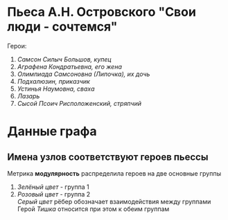 # Пьеса А.Н. Островского "Свои люди - сочтемся"
Герои:
1. *Самсон Силыч Большов, купец*
2. *Аграфена Кондратьевна, его жена*
3. *Олимпиада Самсоновна (Липочка), их дочь*
4. *Подхалюзин, приказчик*
5. *Устинья Наумовна, сваха*
6. *Лазарь*
7. *Сысой Псоич Рисположенский, стряпчий*
# Данные графа
## Имена узлов соответствуют героев пьессы
Метрика **модулярность** распределила героев на две основные группы
1. *Зелёный цвет* - группа 1
2. *Розовый цвет* - группа 2  
*Серый цвет* рёбер обозначает взаимодействия между группами  
Герой *Тишка* относится при этом к обеим группам
